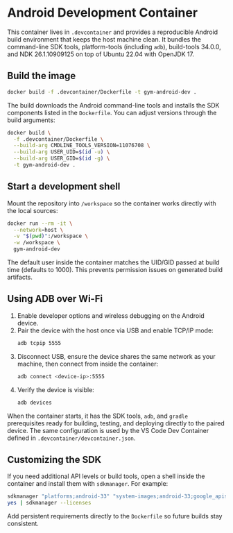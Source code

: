 # Android Development Container

This container lives in `.devcontainer` and provides a reproducible Android build environment that keeps the host machine clean. It bundles the command-line SDK tools, platform-tools (including `adb`), build-tools 34.0.0, and NDK 26.1.10909125 on top of Ubuntu 22.04 with OpenJDK 17.

## Build the image

```sh
docker build -f .devcontainer/Dockerfile -t gym-android-dev .
```

The build downloads the Android command-line tools and installs the SDK components listed in the `Dockerfile`. You can adjust versions through the build arguments:

```sh
docker build \
  -f .devcontainer/Dockerfile \
  --build-arg CMDLINE_TOOLS_VERSION=11076708 \
  --build-arg USER_UID=$(id -u) \
  --build-arg USER_GID=$(id -g) \
  -t gym-android-dev .
```

## Start a development shell

Mount the repository into `/workspace` so the container works directly with the local sources:

```sh
docker run --rm -it \
  --network=host \
  -v "$(pwd)":/workspace \
  -w /workspace \
  gym-android-dev
```

The default user inside the container matches the UID/GID passed at build time (defaults to 1000). This prevents permission issues on generated build artifacts.

## Using ADB over Wi-Fi

1. Enable developer options and wireless debugging on the Android device.
2. Pair the device with the host once via USB and enable TCP/IP mode:
   ```sh
   adb tcpip 5555
   ```
3. Disconnect USB, ensure the device shares the same network as your machine, then connect from inside the container:
   ```sh
   adb connect <device-ip>:5555
   ```
4. Verify the device is visible:
   ```sh
   adb devices
   ```

When the container starts, it has the SDK tools, `adb`, and `gradle` prerequisites ready for building, testing, and deploying directly to the paired device. The same configuration is used by the VS Code Dev Container defined in `.devcontainer/devcontainer.json`.

## Customizing the SDK

If you need additional API levels or build tools, open a shell inside the container and install them with `sdkmanager`. For example:

```sh
sdkmanager "platforms;android-33" "system-images;android-33;google_apis;x86_64"
yes | sdkmanager --licenses
```

Add persistent requirements directly to the `Dockerfile` so future builds stay consistent.
